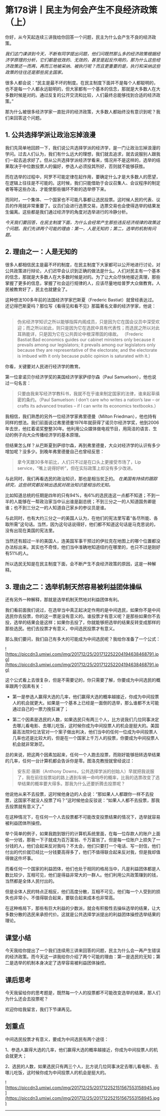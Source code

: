 # 第178讲丨民主为何会产生不良经济政策（上）

你好，从今天起连续三讲我给你回答一个问题，民主为什么会产生不良的经济政策。

 *我们这门课讲到今天，不断有同学提出问题，他们问既然那么多的经济政策根据经济学原理的分析，它们都是低效的、无效的，甚至是起反作用的，那为什么这些经济政策还一而再，再而三地被采纳、被执行呢？而且更重要的是，执行和采纳这些政策的往往还是那些民主国家。*

很多人都会说：“民主是最不坏的制度。在民主制度下面并不是每个人都聪明的，也不是每一个人都永远聪明的，但大家都有一个基本的信念，那就是大多数人在大多数时候是对的。通过反复的公开交流和比较，人们最终总能够找到合适的经济政策。”

那为什么被很多经济学家一直批评的经济政策，大多数人都始终没有意识到呢？我们来回答这个问题。    

## 1. 公共选择学派让政治忘掉浪漫

我们先简单地回顾一下，我们说公共选择学派的经济学，是一门让政治忘掉浪漫的学问。过去人们认为，我们有什么远大的理想，我们就去追求，就去说服别人跟我们一起去追求好了。但从公共选择学派经济学看来，情况并不是这样的，选举的结果取决于中位数投票人的偏好，参选人必须投其所好，否则就不能够获胜。

而在选举的过程中，阿罗不可能定律在起作用，要确定什么才是大多数人的愿望，在逻辑上往往是不可能的。这时候，我们只能借助于会议召集人、会议程序的制定者等等这些办法，才能使那些循环不断的选举停下来。

而同时，一个集体、一个国家也不可能凡事都让选民投票。这时候人民的代表、议员的作用就非常重要了。议员们会进行选票交易，选票交易也会使得选举的结果发生偏离。这些都是我们通过经济学的角度对选举进行的冷静分析。

 *今天我们要回答，在民主制度下面，为什么会经常产生那些违反经济规律的政策这个问题。我们先讲两个可能的理由：第一，人是无知的；第二，选举的机制有问题。*

## 2. 理由之一：人是无知的

很多人都相信民主是最不坏的制度，在民主制度下大家都可以公开地进行讨论，对公共政策进行辩论，人们迟早会认识到正确的做法是什么。人们对民主有一个基本的信念，那就是大多数人在大多数时候是对的。为了让大众尽快地接近真理，那些掌握了更多的信息，掌握了社会运行规律的人，应该尽量地给普罗大众做教育。人民被教育好了，民主也就健全了。

这种想法100多年前的法国经济学家巴斯夏（Frederic Bastiat）就曾经表达过。还记得巴斯夏吗？那位写《看得见和看不见》那篇著名文章的经济学家，他说：    

> 伪劣经济学知识之所以能够指挥内阁成员，只是因为它在国会议员中深受欢迎；而之所以如此，则只是因为它在选民中具有代表性；而选民之所以对此耳熟能详，只是因为它在公共舆论中根深蒂固的缘故。 （Frederic Bastiat:Bad economics guides our cabinet ministers only because it prevails among our legislators; it prevails among our legislators only because they are representative of the electorate; and the electorate is imbued with it only because public opinion is saturated with it.）

你看，关键要对人民进行经济学的教育。

第一位拿诺贝尔经济学奖的美国经济学家萨缪尔森（Paul Samuelson），他也说过一句名言：

> 只要由我来写经济学教科书，我就不在乎谁来制定国家的法律，谁来起草缜密的条约。（Paul Samuelson: I don’t care who writes a nation’s law – or crafts its advanced treaties – if I can write its economics textbooks.）

我相信，我们熟悉的另外一位经济学家弗里德曼（Milton Friedman），他也持有同样的想法。我们前面说过弗里德曼1976年就获得了诺贝尔经济学奖，他到2006年去世，他扛着诺奖整整30年。他利用公众媒体做电视节目，用简洁的语言、生动的例子向大众传播经济学的基本原理。

但结果怎么样？从巴斯夏到萨缪尔森，再到弗里德曼，大众对经济学的认识有多少增加呢？没多少。到晚年弗里德曼自己也曾经反思：

> 拿今天跟30多年前比，人们只不过是在口头上更接受市场了，Lip service，“嘴上说得好听”，但在实际政策上却没有多少改进。

与此同时，我们再看选民的政治知识，那也是相当贫乏的。 *在美国有持续的跟踪研究，这些研究都反映出选民对政治知识是相当的无知。*

比如知道总统的任期是四年的只有94%，有6%的选民连这一点都不知道；不到一半的人能够在一帮政治家当中认出谁是副总统；不到三分之一的人知道国务卿是谁；也不到三分之一的人知道自己家乡的参议员是谁。

与此同时，也有大约三分之一的美国人认为，在他们的宪法里写着“各尽所能、各取所需”这句话。当然，因为这句话说得好，他们都不知道这句话是马克思说的，没有出现在美国的宪法里。

当然还有超过一半的美国人，连美国军事干预过的伊拉克在地图上的哪个位置都没办法标出来。其实也不奇怪，他们当中准确地知道纽约在哪里的，也只不过是刚好有51%的人。

所以选民无知是在民主制度下面，会不断产生不良经济政策的原因，这是一种解释。

## 3. 理由之二：选举机制天然容易被利益团体操纵

还有另外一种解释，那就是选举机制天然地对利益团体有利。

我们看前面我们说过，在选举当中真正起决定作用的是中间选民，如果你不是中间选民你去投票，你的这一票是没有意义的。谁投票才有意义呢？是那些如果你不去投，选举的结果会是这样；如果你去投了，你就能够把选举的结果反转变成那样的那些选民。他们去投票才有意义，中间选民投票才有意义。

那么我们要问，我们自己有多大的可能成为中间选民呢？我给你准备了一个公式：

![https://piccdn3.umiwi.com/img/201712/25/201712252204194638468791.jpg](https://piccdn3.umiwi.com/img/201712/25/201712252204194638468791.jpg)

这个公式看上去很复杂，但是不需要记的，你只需要了解，你要成为中间选民的概率跟两个因素有关：

* 第一是参选人赢得大选的几率，他们赢得大选的概率越接近，你成为中间投票人的机会就更大。如果是一个基本上已经是一面倒的选举，那么谁都不太可能通过自己的一票力挽狂澜了；

* 第二个因素是选民的人数，如果选民只有两三个人，比方说我们几位同事决定去哪儿看电影、去哪儿吃饭，这时候你成为中间投票人的机会是挺大的。美国最高法院9位法官对一个案子做出判决，他们当中的任何一位成为中间投票人几率也还是比较大的，但是在一个国家上千万人的投票，你要成为中间投票人机会就非常渺茫。

总的来说，把这两个因素加起来，任何一个人跑去投票，而刚好能够扭转选举结果的几率，任何一台计算机都会告诉你是零。图洛克教授就曾经说过：

> 安东尼·唐斯（Anthony Downs，公共选择学派的创始人）早就把我说服了，我在前往投票站的路上遇到车祸一命呜呼的概率，比我的选票改变了选举结果的概率要大得多。那我为什么还要折腾去投票呢？

他说他从来不去投票，这时候他身边的人会说：“那如果人人都跟你一样不去投票，这国家不就没人投票了吗？”这时候他会反驳说：“如果人人都不去投票，那我去投票就有意义了。”

在这种情况下，在任何一个人去投票都不可能改变投票结果的情况下，选举就容易被利益团体所操控。

举个简单的例子，如果我跑到银行的计算机系统里面，在每一位存款人的账户上面偷一分钱，那我一下子就成为百万富翁、千万富翁了。但是每一位账户上损失了一分钱的人，他们会起来反对我吗？不太会，他们只要打一个电话、写一封信，他们付出的代价就已经比一分钱要高得多了，他们不值得联合起来反对我，但是我却值得做这件坏事。

而看任何一个国家的利益团体，他们也处于相同的格局当中，凡是利益团体都是人数比较少，互相可见，他们是得益非常大的一群人。他们利用公共政策赚到的钱，当然都是全体人民付出的。

但是全体人民的特点正相反，他们高度分散，互相不可见，他们每一个人受到的损失也非常小，不值得联合起来，要联合起来成本也非常高。

在这种格局下，那些有巨大利益的少数派，就会有积极性去操纵选举的结果，让大多数分散的选民来承担代价。这就是公共选择学派提出的利益团体操控选举结果的理论。

## 课堂小结

今天我给你提出了一个我们连续用三讲来回答的问题，民主为什么会一再产生错误的经济政策。而今天这一讲我给你介绍了两个可能的理由：第一是选民的无知；第二是选举的机制本身决定了选举容易被利益团体操控。

## 课后思考

今天我留给你的思考题是，既然每一个人的投票都不可能改变选举的结果，那人们为什么还会去投票呢？

欢迎你给我留言，我们下节课再见。

## 划重点

中间选民投票才有意义，要成为中间选民有两个途径：

1、参选人赢得大选的几率，他们赢得大选的概率越接近，你成为中间投票人的机会就更大；

2、选民的人数，如果选民只有两三个人，比方说几位同事决定去哪儿看电影、去哪儿吃饭，这时候你成为中间投票人的机会是挺大的。

![https://piccdn3.umiwi.com/img/201712/25/201712252151567553158945.jpg](https://piccdn3.umiwi.com/img/201712/25/201712252151567553158945.jpg)

---
